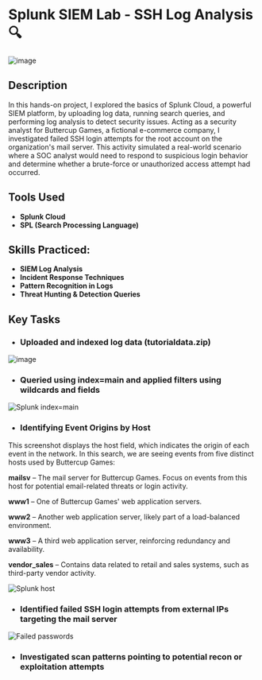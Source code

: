 # Splunk SIEM Lab - SSH Log Analysis 🔍

![image](https://github.com/user-attachments/assets/a9c5d712-b5c4-4e87-89e0-322cd3987573)

<h2>Description</h2>
In this hands-on project, I explored the basics of Splunk Cloud, a powerful SIEM platform, by uploading log data, running search queries, and performing log analysis to detect security issues.
Acting as a security analyst for Buttercup Games, a fictional e-commerce company, I investigated failed SSH login attempts for the root account on the organization's mail server. This activity simulated a real-world scenario where a SOC analyst would need to respond to suspicious login behavior and determine whether a brute-force or unauthorized access attempt had occurred.

<h2>Tools Used</h2>

- <b>Splunk Cloud</b> 
- <b>SPL (Search Processing Language)</b>


<h2>Skills Practiced: </h2>

- <b>SIEM Log Analysis</b>
- <b>Incident Response Techniques</b>
- <b>Pattern Recognition in Logs</b>
- <b>Threat Hunting & Detection Queries</b>

<h2>Key Tasks</h2>

- ### Uploaded and indexed log data (tutorialdata.zip)
![image](https://github.com/user-attachments/assets/987980ea-261b-46f1-9665-0094b97d2845)

  
- ### Queried using index=main and applied filters using wildcards and fields
![Splunk index=main](https://github.com/user-attachments/assets/5a995bd2-66cc-4185-a681-1fc6af1391ee)


- ### Identifying Event Origins by Host
  
This screenshot displays the host field, which indicates the origin of each event in the network. In this search, we are seeing events from five distinct hosts used by Buttercup Games:

<b>mailsv</b> – The mail server for Buttercup Games. Focus on events from this host for potential email-related threats or login activity.

<b>www1</b> – One of Buttercup Games' web application servers.

<b>www2</b> – Another web application server, likely part of a load-balanced environment.

<b>www3</b> – A third web application server, reinforcing redundancy and availability.

<b>vendor_sales</b> – Contains data related to retail and sales systems, such as third-party vendor activity.

![Splunk host](https://github.com/user-attachments/assets/6d66f586-51c1-492e-8328-7b0f25fc6736)


- ### Identified failed SSH login attempts from external IPs targeting the mail server
![Failed passwords](https://github.com/user-attachments/assets/00893df1-67f6-4f28-be7b-d72358b6800c)


- ### Investigated scan patterns pointing to potential recon or exploitation attempts


<br />

<!--
 ```diff
- text in red
+ text in green
! text in orange
# text in gray
@@ text in purple (and bold)@@
```
--!>

